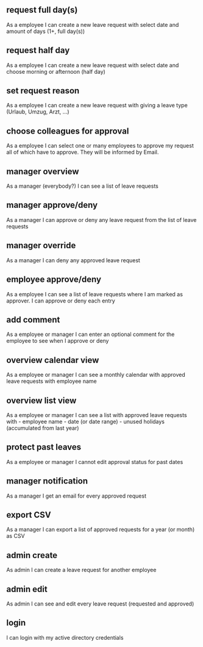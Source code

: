 
## request full day(s)
As a employee 
I can create a new leave request 
with select date and amount of days (1+, full day(s)) 

## request half day
As a employee 
I can create a new leave request 
with select date and choose morning or afternoon (half day) 

## set request reason
As a employee 
I can create a new leave request 
with giving a leave type (Urlaub, Umzug, Arzt, ...)

## choose colleagues for approval
As a employee
I can select one or many employees to approve my request all of which have to approve. They will be informed by Email.

## manager overview
As a manager (everybody?)
I can see a list of leave requests 

## manager approve/deny
As a manager 
I can approve or deny any leave request from the list of leave requests 

## manager override
As a manager 
I can deny any approved leave request 

## employee approve/deny
As a employee
I can see a list of leave requests where I am marked as approver. I can approve or deny each entry

## add comment
As a employee or manager
I can enter an optional comment for the employee to see when I approve or deny

## overview calendar view
As a employee or manager
I can see a monthly calendar with approved leave requests with employee name

## overview list view
As a employee or manager
I can see a list with approved leave requests with 
    - employee name 
    - date (or date range)
    - unused holidays (accumulated from last year)

## protect past leaves
As a employee or manager 
I cannot edit approval status for past dates

## manager notification
As a manager
I get an email for every approved request

## export CSV
As a manager
I can export a list of approved requests for a year (or month) as CSV

## admin create
As admin
I can create a leave request for another employee

## admin edit
As admin
I can see and edit every leave request (requested and approved)

## login
I can login with my active directory credentials
